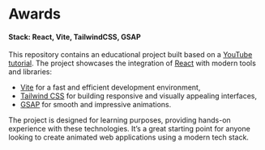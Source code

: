 # Awards
#### Stack: React, Vite, TailwindCSS, GSAP

This repository contains an educational project built based on a [YouTube tutorial](https://www.youtube.com/watch?v=zA9r5zTllx4). The project showcases the integration of <u>React</u> with modern tools and libraries:
- <u>Vite</u> for a fast and efficient development environment,
- <u>Tailwind CSS</u> for building responsive and visually appealing interfaces,
- <u>GSAP</u> for smooth and impressive animations.

The project is designed for learning purposes, providing hands-on experience with these technologies. It’s a great starting point for anyone looking to create animated web applications using a modern tech stack.
